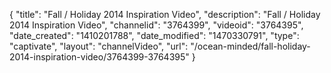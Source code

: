 {
    "title": "Fall \/ Holiday 2014 Inspiration Video",
    "description": "Fall \/ Holiday 2014 Inspiration Video",
    "channelid": "3764399",
    "videoid": "3764395",
    "date_created": "1410201788",
    "date_modified": "1470330791",
    "type": "captivate",
    "layout": "channelVideo",
    "url": "\/ocean-minded\/fall-holiday-2014-inspiration-video\/3764399-3764395"
}